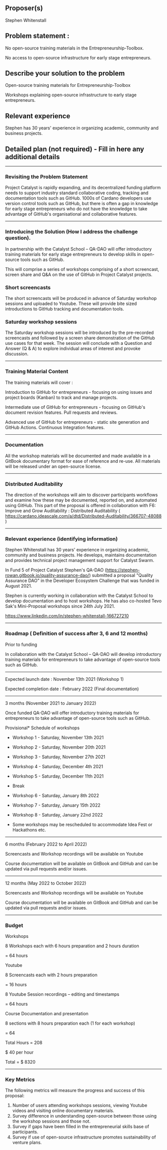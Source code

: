 ## Proposer(s)
Stephen Whitenstall

## Problem statement :

No open-source training materials in the Entrepreneurship-Toolbox.

No access to open-source infrastructure for early stage entrepreneurs.

## Describe your solution to the problem

Open-source training materials for Entrepreneurship-Toolbox

Workshops explaining open-source infrastructure to early stage entrepreneurs.

## Relevant experience

Stephen has 30 years' experience in organizing academic, community and business projects.

## Detailed plan (not required) - Fill in here any additional details

---------------------------------------------------------------------------------------------------------

### Revisiting the Problem Statement

Project Catalyst is rapidly expanding, and its decentralized funding platform needs to support industry standard collaborative coding, tracking and documentation tools such as GitHub. 1000s of Cardano developers use version control tools such as GitHub, but there is often a gap in knowledge for early stage entrepreneurs who do not have the knowledge to take advantage of GitHub's organisational and collaborative features.

---------------------------------------------------------------------------------------------------------

### Introducing the Solution (How I address the challenge question).

In partnership with the Catalyst School – QA-DAO will offer introductory training materials for early stage entrepreneurs to develop skills in open-source tools such as GitHub.

This will comprise a series of workshops comprising of a short screencast, screen share and Q&A on the use of GitHub in Project Catalyst projects.

### Short screencasts

The short screencasts will be produced in advance of Saturday workshop sessions and uploaded to Youtube. These will provide bite sized introductions to GitHub tracking and documentation tools.

### Saturday workshop sessions

The Saturday workshop sessions will be introduced by the pre-recorded screencasts and followed by a screen share demonstration of the GitHub use cases for that week. The session will conclude with a Question and Answer (Q & A) to explore individual areas of interest and provoke discussion.

---------------------------------------------------------------------------------------------------------

### Training Material Content

The training materials will cover :

Introduction to GitHub for entrepreneurs - focusing on using issues and project boards (Kanban) to track and manage projects.‌

Intermediate use of GitHub for entrepreneurs - focusing on GitHub's document revision features. Pull requests and reviews.‌

Advanced use of GitHub for entrepreneurs - static site generation and GitHub Actions. Continuous Integration features.

---------------------------------------------------------------------------------------------------------

### Documentation

All the workshop materials will be documented and made available in a GitBook documentary format for ease of reference and re-use. All materials will be released under an open-source license.

---------------------------------------------------------------------------------------------------------

### Distributed Auditability

The direction of the workshops will aim to discover participants workflows and examine how these may be documented, reported on, and automated using GitHub. This part of the proposal is offered in collaboration with F6: Improve and Grow Auditability : Distributed Auditability ( https://cardano.ideascale.com/a/dtd/Distributed-Auditability/366707-48088 )

---------------------------------------------------------------------------------------------------------

### Relevant experience (identifying information)

Stephen Whitenstall has 30 years' experience in organizing academic, community and business projects. He develops, maintains documentation and provides technical project management support for Catalyst Swarm.

In Fund 5 of Project Catalyst Stephen's QA-DAO (https://stephen-rowan.gitbook.io/quality-assurance-dao/) submitted a proposal "Quality Assurance DAO" in the Developer Ecosystem Challenge that was funded in August 2021.

Stephen is currently working in collaboration with the Catalyst School to develop documentation and to host workshops. He has also co-hosted Tevo Sak's Mini-Proposal workshops since 24th July 2021.

​https://www.linkedin.com/in/stephen-whitenstall-166727210

---------------------------------------------------------------------------------------------------------

### Roadmap ( Definition of success after 3, 6 and 12 months)

Prior to funding

In collaboration with the Catalyst School – QA-DAO will develop introductory training materials for entrepreneurs to take advantage of open-source tools such as GitHub.

---------------------------------------------------------------------------------------------------------

Expected launch date : November 13th 2021 (Workshop 1)

Expected completion date : February 2022 (Final documentation)

---------------------------------------------------------------------------------------------------------

3 months (November 2021 to January 2022)

Once funded QA-DAO will offer introductory training materials for entrepreneurs to take advantage of open-source tools such as GitHub.

Provisional* Schedule of workshops

- Workshop 1 - Saturday, November 13th 2021

- Workshop 2 - Saturday, November 20th 2021

- Workshop 3 - Saturday, November 27th 2021

- Workshop 4 - Saturday, December 4th 2021

- Workshop 5 - Saturday, December 11th 2021

- Break

- Workshop 6 - Saturday, January 8th 2022

- Workshop 7 - Saturday, January 15th 2022

- Workshop 8 - Saturday, January 22nd 2022

* Some workshops may be rescheduled to accommodate Idea Fest or Hackathons etc.

---------------------------------------------------------------------------------------------------------

6 months (February 2022 to April 2022)

Screencasts and Workshop recordings will be available on Youtube

Course documentation will be available on GitBook and GitHub and can be updated via pull requests and/or issues.

---------------------------------------------------------------------------------------------------------

12 months (May 2022 to October 2022)

Screencasts and Workshop recordings will be available on Youtube

Course documentation will be available on GitBook and GitHub and can be updated via pull requests and/or issues.

---------------------------------------------------------------------------------------------------------

### Budget

Workshops

8 Workshops each with 6 hours preparation and 2 hours duration

= 64 hours

Youtube

8 Screencasts each with 2 hours preparation

= 16 hours

8 Youtube Session recordings – editing and timestamps

= 64 hours

Course Documentation and presentation

8 sections with 8 hours preparation each (1 for each workshop)

= 64

Total Hours = 208

$ 40 per hour

Total = $ 8320

---------------------------------------------------------------------------------------------------------

### Key Metrics

The following metrics will measure the progress and success of this proposal:

1) Number of users attending workshops sessions, viewing Youtube videos and visiting online documentary materials.
2) Survey difference in understanding open-source between those using the workshop sessions and those not.
3) Survey if gaps have been filled in the entrepreneurial skills base of participants.
4) Survey if use of open-source infrastructure promotes sustainability of venture plans.

 
